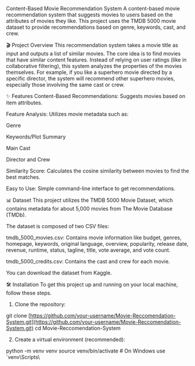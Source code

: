 Content-Based Movie Recommendation System
A content-based movie recommendation system that suggests movies to users based on the attributes of movies they like. This project uses the TMDB 5000 movie dataset to provide recommendations based on genre, keywords, cast, and crew.

🎬 Project Overview
This recommendation system takes a movie title as input and outputs a list of similar movies. The core idea is to find movies that have similar content features. Instead of relying on user ratings (like in collaborative filtering), this system analyzes the properties of the movies themselves. For example, if you like a superhero movie directed by a specific director, the system will recommend other superhero movies, especially those involving the same cast or crew.

✨ Features
Content-Based Recommendations: Suggests movies based on item attributes.

Feature Analysis: Utilizes movie metadata such as:

Genre

Keywords/Plot Summary

Main Cast

Director and Crew

Similarity Score: Calculates the cosine similarity between movies to find the best matches.

Easy to Use: Simple command-line interface to get recommendations.

📊 Dataset
This project utilizes the TMDB 5000 Movie Dataset, which contains metadata for about 5,000 movies from The Movie Database (TMDb).

The dataset is composed of two CSV files:

tmdb_5000_movies.csv: Contains movie information like budget, genres, homepage, keywords, original language, overview, popularity, release date, revenue, runtime, status, tagline, title, vote average, and vote count.

tmdb_5000_credits.csv: Contains the cast and crew for each movie.

You can download the dataset from Kaggle.

🛠️ Installation
To get this project up and running on your local machine, follow these steps.

1. Clone the repository:

git clone [https://github.com/your-username/Movie-Reccomendation-System.git](https://github.com/your-username/Movie-Reccomendation-System.git)
cd Movie-Reccomendation-System

2. Create a virtual environment (recommended): 

python -m venv venv
source venv/bin/activate  # On Windows use `venv\Scripts\

